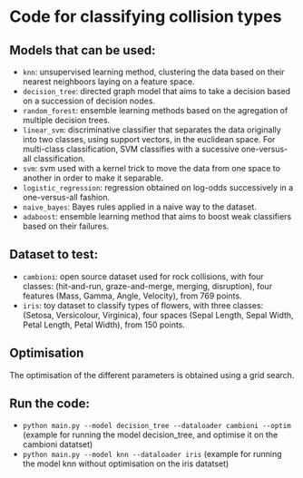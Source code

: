 # Code for classifying collision types

## Models that can be used: 
- `knn`: unsupervised learning method, clustering the data based on their nearest neighboors laying on a feature space. 
- `decision_tree`: directed graph model that aims to take a decision based on a succession of decision nodes. 
- `random_forest`: ensemble learning methods based on the agregation of multiple decision trees.
- `linear_svm`: discriminative classifier that separates the data originally into two classes, using support vectors, in the euclidean space. For multi-class classification, SVM classifies with a sucessive one-versus-all classification.
- `svm`: svm used with a kernel trick to move the data from one space to another in order to make it separable. 
- `logistic_regression`: regression obtained on log-odds successively in a one-versus-all fashion. 
- `naive_bayes`: Bayes rules applied in a naive way to the dataset.
- `adaboost`: ensemble learning method that aims to boost weak classifiers based on their failures. 

## Dataset to test: 
- `cambioni`: open source dataset used for rock collisions, with four classes: (hit-and-run, graze-and-merge, merging, disruption), four features (Mass, Gamma, Angle, Velocity), from 769 points.
- `iris`: toy dataset to classify types of flowers, with three classes: (Setosa, Versicolour, Virginica), four spaces (Sepal Length, Sepal Width, Petal Length, Petal Width), from 150 points.

## Optimisation
The optimisation of the different parameters is obtained using a grid search. 

## Run the code: 
- `python main.py --model decision_tree --dataloader cambioni --optim` (example for running the model decision_tree, and optimise it on the cambioni datatset)
- `python main.py --model knn --dataloader iris` (example for running the model knn without optimisation on the iris datatset)
